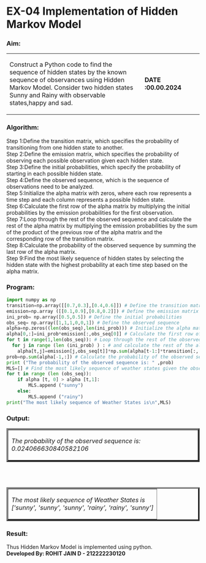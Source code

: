 # EX-04 Implementation of Hidden Markov Model
### Aim: 

<table>
<tr>
<td width=70%>
  
Construct a Python code to find the sequence of hidden states by the known sequence of observances using Hidden Markov Model. Consider two hidden states Sunny and Rainy with observable states,happy and sad.
</td> 
<td>

**DATE :00.00.2024**
</td>
</tr> 
</table>

### Algorithm:
Step 1:Define the transition matrix, which specifies the probability of transitioning from  one hidden state to another.<br>
Step 2:Define the emission matrix, which specifies the probability of observing each possible observation given each hidden state.<br>
Step 3:Define the initial probabilities, which specify the probability of starting in each possible hidden state.<br>
Step 4:Define the observed sequence, which is the sequence of observations need to  be analyzed.<br>
Step 5:Initialize the alpha matrix with zeros, where each row represents a time step and each column represents a possible hidden state.<br>
Step 6:Calculate the first row of the alpha matrix by multiplying the initial  probabilities by the emission probabilities for the first observation.<br>
Step 7:Loop through the rest of the observed sequence and calculate the rest of the alpha matrix by multiplying the emission probabilities by the sum of the product of the previous row of the alpha matrix and the corresponding row of the transition matrix.<br>
Step 8:Calculate the probability of the observed sequence by summing the last row of the alpha matrix.<br>
Step 9:Find the most likely sequence of hidden states by selecting the hidden state with the highest probability at each time step based on the alpha matrix.<br>

### Program:
```Python
import numpy as np 
transition=np.array([[0.7,0.3],[0.4,0.6]]) # Define the transition matrix
emission=np.array ([[0.1,0.9],[0.8,0.2]]) # Define the emission matrix
ini_prob= np.array([0.5,0.5]) # Define the initial probabilities
obs_seq= np.array([1,1,1,0,0,1]) # Define the observed sequence
alpha=np.zeros((len(obs_seq),len(ini_prob))) # Initialize the alpha matrix
alpha[0,:]=ini_prob*emission[:,obs_seq[0]] # Calculate the first row of the alpha matrix
for t in range(1,len(obs_seq)): # Loop through the rest of the observed sequence 
  for j in range (len (ini_prob) ) : # and calculate the rest of the alpha matrix
    alpha[t,j]=emission[j,obs_seq[t]]*np.sum(alpha[t-1:]*transition[:, j])
prob=np.sum(alpha[-1,:]) # Calculate the probability of the observed sequence
print ("The probability of the observed sequence is: " ,prob)
MLS=[] # Find the most likely sequence of weather states given the observed sequence
for t in range (len (obs_seq)):
    if alpha [t, 0] > alpha [t,1]:
        MLS.append ("sunny")
    else:
        MLS.append ("rainy")
print("The most likely sequence of Weather States is\n",MLS)
```
### Output:
<table border=4>
<tr>
<td>
       
*The probability of the observed sequence is:  0.024066630840582106*
</td>
</tr>
</table>
<br>
<br>
<table border=4>
<tr>
<td>
       
*The most likely sequence of Weather States is<br>
['sunny', 'sunny', 'sunny', 'rainy', 'rainy', 'sunny']*
</td>
</tr>
</table>

### Result:
Thus Hidden Markov Model is implemented using python.<br>
**Developed By: ROHIT JAIN D - 212222230120**

